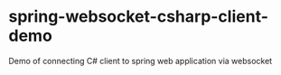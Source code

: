 # spring-websocket-csharp-client-demo
Demo of connecting C# client to spring web application via websocket
